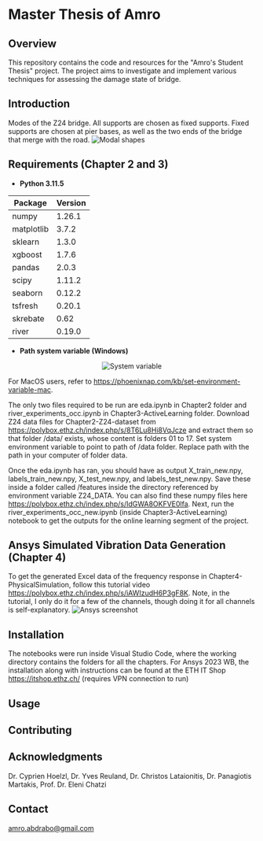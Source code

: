 # Master Thesis of Amro
## Overview

This repository contains the code and resources for the "Amro's Student Thesis" project. The project aims to investigate and implement various techniques for assessing the damage state of bridge.

## Introduction
Modes of the Z24 bridge. All supports are chosen as fixed supports. Fixed supports are chosen at pier bases, as well as the two ends of the bridge that merge with the road. 
![Modal shapes](https://drive.usercontent.google.com/download?id=12GrWRltz42P_b4djttd1gvW2yIQ7KqEy&export=view&authuser=0)

## Requirements (Chapter 2 and 3)
- <b> Python 3.11.5 </b>

<div align="center">

| Package     | Version              |
|-------------|----------------------|
| numpy       | 1.26.1               |
| matplotlib  | 3.7.2                |
| sklearn     | 1.3.0                |
| xgboost     | 1.7.6                |
| pandas      | 2.0.3                |
| scipy       | 1.11.2               |
| seaborn     | 0.12.2               |
| tsfresh     | 0.20.1               |
| skrebate    | 0.62                 |
| river       | 0.19.0               |
</div>

- <b> Path system variable (Windows) </b> 
<div align="center">

![System variable](https://drive.usercontent.google.com/download?id=1GjgFIP7-BKzdv5xZ_BG8s1A3C_Arkjcf&export=view&authuser=0) 

</div>

For MacOS users, refer to https://phoenixnap.com/kb/set-environment-variable-mac.

The only two files required to be run are eda.ipynb in Chapter2 folder and river_experiments_occ.ipynb in Chapter3-ActiveLearning folder. Download Z24 data files for Chapter2-Z24-dataset from https://polybox.ethz.ch/index.php/s/8T6Lu8Hi8VqJcze and extract them so that folder /data/ exists, whose content is folders 01 to 17. Set system environment variable to point to path of /data folder. Replace path with the path in your computer of folder data. 


Once the eda.ipynb has ran, you should have as output X_train_new.npy, labels_train_new.npy, X_test_new.npy, and labels_test_new.npy. Save these inside a folder called /features inside the directory referenced by environment variable Z24_DATA. You can also find these numpy files here https://polybox.ethz.ch/index.php/s/IdGWA8OKFVE0lfa. Next, run the river_experiments_occ_new.ipynb (inside Chapter3-ActiveLearning) notebook to get the outputs for the online learning segment of the project. 

## Ansys Simulated Vibration Data Generation (Chapter 4)

To get the generated Excel data of the frequency response in Chapter4-PhysicalSimulation, follow this tutorial video https://polybox.ethz.ch/index.php/s/iAWIzudH6P3gF8K.
Note, in the tutorial, I only do it for a few of the channels, though doing it for all channels is self-explanatory. 
![Ansys screenshot](https://drive.usercontent.google.com/download?id=1Ig5SJIwKs5HkKpB3Jd53_PWp2A9bHNTi&export=view&authuser=0)

## Installation
The notebooks were run inside Visual Studio Code, where the working directory contains the folders for all the chapters. For Ansys 2023 WB, the installation along with instructions can be found at the ETH IT Shop https://itshop.ethz.ch/ (requires VPN connection to run)
## Usage
## Contributing
## Acknowledgments
Dr. Cyprien Hoelzl, Dr. Yves Reuland, Dr. Christos Lataionitis, Dr. Panagiotis Martakis, Prof. Dr. Eleni Chatzi
## Contact
amro.abdrabo@gmail.com
